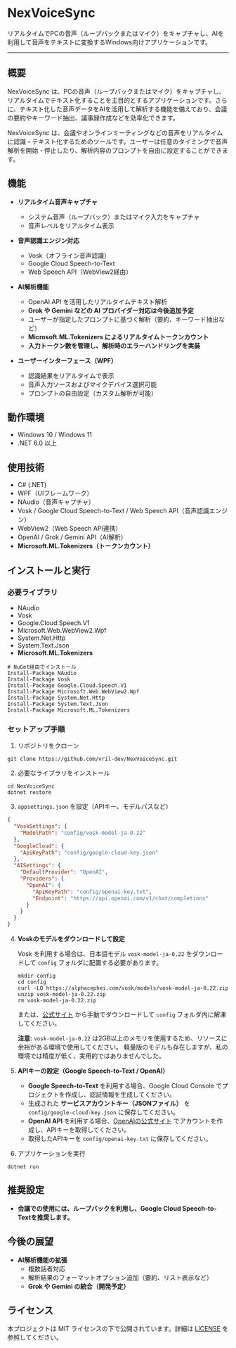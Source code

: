 ﻿# NexVoiceSync

リアルタイムでPCの音声（ループバックまたはマイク）をキャプチャし、AIを利用して音声をテキストに変換するWindows向けアプリケーションです。

---

## 概要

NexVoiceSync は、PCの音声（ループバックまたはマイク）をキャプチャし、リアルタイムでテキスト化することを主目的とするアプリケーションです。さらに、テキスト化した音声データをAIを活用して解析する機能を備えており、会議の要約やキーワード抽出、議事録作成などを効率化できます。

NexVoiceSync は、会議やオンラインミーティングなどの音声をリアルタイムに認識・テキスト化するためのツールです。ユーザーは任意のタイミングで音声解析を開始・停止したり、解析内容のプロンプトを自由に設定することができます。

## 機能

- **リアルタイム音声キャプチャ**
  - システム音声（ループバック）またはマイク入力をキャプチャ
  - 音声レベルをリアルタイム表示

- **音声認識エンジン対応**
  - Vosk（オフライン音声認識）
  - Google Cloud Speech-to-Text
  - Web Speech API（WebView2経由）

- **AI解析機能**
  - OpenAI API を活用したリアルタイムテキスト解析
  - **Grok や Gemini などの AI プロバイダー対応は今後追加予定**
  - ユーザーが指定したプロンプトに基づく解析（要約、キーワード抽出など）
  - **Microsoft.ML.Tokenizers によるリアルタイムトークンカウント**
  - **入力トークン数を管理し、解析時のエラーハンドリングを実装**

- **ユーザーインターフェース（WPF）**
  - 認識結果をリアルタイムで表示
  - 音声入力ソースおよびマイクデバイス選択可能
  - プロンプトの自由設定（カスタム解析が可能）

## 動作環境

- Windows 10 / Windows 11
- .NET 6.0 以上

## 使用技術

- C# (.NET)
- WPF（UIフレームワーク）
- NAudio（音声キャプチャ）
- Vosk / Google Cloud Speech-to-Text / Web Speech API（音声認識エンジン）
- WebView2（Web Speech API連携）
- OpenAI / Grok / Gemini API（AI解析）
- **Microsoft.ML.Tokenizers（トークンカウント）**

## インストールと実行

### 必要ライブラリ

- NAudio
- Vosk
- Google.Cloud.Speech.V1
- Microsoft.Web.WebView2.Wpf
- System.Net.Http
- System.Text.Json
- **Microsoft.ML.Tokenizers**

```shell
# NuGet経由でインストール
Install-Package NAudio
Install-Package Vosk
Install-Package Google.Cloud.Speech.V1
Install-Package Microsoft.Web.WebView2.Wpf
Install-Package System.Net.Http
Install-Package System.Text.Json
Install-Package Microsoft.ML.Tokenizers
```

### セットアップ手順

1. リポジトリをクローン

```shell
git clone https://github.com/vril-dev/NexVoiceSync.git
```

2. 必要なライブラリをインストール

```shell
cd NexVoiceSync
dotnet restore
```

3. `appsettings.json` を設定（APIキー、モデルパスなど）

```json
{
  "VoskSettings": {
    "ModelPath": "config/vosk-model-ja-0.22"
  },
  "GoogleCloud": {
    "ApiKeyPath": "config/google-cloud-key.json"
  },
  "AISettings": {
    "DefaultProvider": "OpenAI",
    "Providers": {
      "OpenAI": {
        "ApiKeyPath": "config/openai-key.txt",
        "Endpoint": "https://api.openai.com/v1/chat/completions"
      }
    }
  }
}
```

4. **Voskのモデルをダウンロードして設定**

   Vosk を利用する場合は、日本語モデル `vosk-model-ja-0.22` をダウンロードして `config` フォルダに配置する必要があります。

   ```shell
   mkdir config
   cd config
   curl -LO https://alphacephei.com/vosk/models/vosk-model-ja-0.22.zip
   unzip vosk-model-ja-0.22.zip
   rm vosk-model-ja-0.22.zip
   ```

   または、[公式サイト](https://alphacephei.com/vosk/models) から手動でダウンロードして `config` フォルダ内に解凍してください。

   **注意:** `vosk-model-ja-0.22` は2GB以上のメモリを使用するため、リソースに余裕がある環境で使用してください。
   軽量版のモデルも存在しますが、私の環境では精度が低く、実用的ではありませんでした。

5. **APIキーの設定（Google Speech-to-Text / OpenAI）**

   - **Google Speech-to-Text** を利用する場合、Google Cloud Console でプロジェクトを作成し、認証情報を生成してください。
   - 生成された **サービスアカウントキー（JSONファイル）** を `config/google-cloud-key.json` に保存してください。
   - **OpenAI API** を利用する場合、[OpenAIの公式サイト](https://platform.openai.com/signup/) でアカウントを作成し、APIキーを取得してください。
   - 取得したAPIキーを `config/openai-key.txt` に保存してください。

6. アプリケーションを実行

```shell
dotnet run
```

## 推奨設定

- **会議での使用には、ループバックを利用し、Google Cloud Speech-to-Textを推奨します。**

## 今後の展望

- **AI解析機能の拡張**
  - 複数話者対応
  - 解析結果のフォーマットオプション追加（要約、リスト表示など）
  - **Grok や Gemini の統合（開発予定）**

## ライセンス

本プロジェクトは MIT ライセンスの下で公開されています。詳細は [LICENSE](LICENSE) を参照してください。

